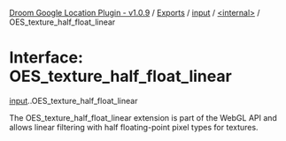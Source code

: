 [Droom Google Location Plugin - v1.0.9](../README.md) / [Exports](../modules.md) / [input](../modules/input.md) / [<internal\>](../modules/input._internal_.md) / OES\_texture\_half\_float\_linear

# Interface: OES\_texture\_half\_float\_linear

[input](../modules/input.md).[<internal>](../modules/input._internal_.md).OES_texture_half_float_linear

The OES_texture_half_float_linear extension is part of the WebGL API and allows linear filtering with half floating-point pixel types for textures.
